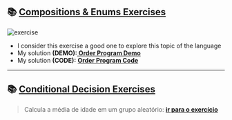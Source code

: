 ## 📚 <a href="https://github.com/salvedojuliao/java_exercises/tree/main/Enumeracoes_Composicao"> Compositions & Enums Exercises </a>
![exercise](https://github.com/salvedojuliao/java_exercises/assets/44206400/22630794-8d46-4c64-9884-ce1146e42fe8)
- I consider this exercise a good one to explore this topic of the language
- My solution **(DEMO):**<b><a href="https://lava-digit-1f6.notion.site/compositions-and-enums-demo-91da9b3226cf434991adc07fec268e6a"> Order Program Demo</a></b>
- My solution **(CODE):** <b><a href="https://github.com/salvedojuliao/java_exercises/blob/main/Enumeracoes_Composicao/src/application/OrderProgram.java"> Order Program Code </a></b>
***

## 📚 <a href="https://github.com/salvedojuliao/java_exercises/tree/main/Logica_de_Programacao_Inicio/src/section5_ConditionalDecision"> Conditional Decision Exercises </a>
> Calcula a média de idade em um grupo aleatório: <b><a href="https://github.com/salvedojuliao/java_exercises/blob/main/Logica_de_Programacao_Inicio/src/section5_ConditionalDecision/calcula_media_de_idade_em_um_grupo_aleatorio.java"> ir para o exercício </a></b>
